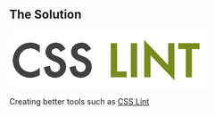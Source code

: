 ## The Solution

![CSS Lint Logo](img/csslint.png)

Creating better tools such as [CSS Lint](http://csslint.net)
